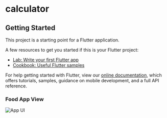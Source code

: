 # calculator

## Getting Started

This project is a starting point for a Flutter application.

A few resources to get you started if this is your Flutter project:

- [Lab: Write your first Flutter app](https://flutter.dev/docs/get-started/codelab)
- [Cookbook: Useful Flutter samples](https://flutter.dev/docs/cookbook)

For help getting started with Flutter, view our
[online documentation](https://flutter.dev/docs), which offers tutorials,
samples, guidance on mobile development, and a full API reference.

### Food App View
![App UI](/food_app.png)

